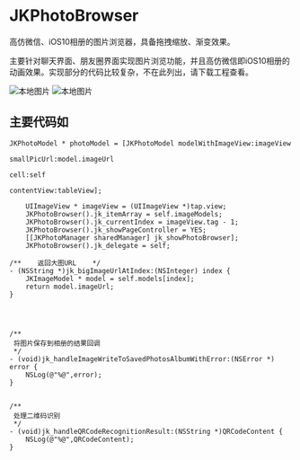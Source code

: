 # JKPhotoBrowser
高仿微信、iOS10相册的图片浏览器，具备拖拽缩放、渐变效果。

主要针对聊天界面、朋友圈界面实现图片浏览功能，并且高仿微信即iOS10相册的动画效果。实现部分的代码比较复杂，不在此列出，请下载工程查看。


![本地图片](https://github.com/XiFengLang/JKPhotoBrowser/blob/master/JKPhotoBrowser02.gif)
![本地图片](https://github.com/XiFengLang/JKPhotoBrowser/blob/master/JKPhotoBrowser03.gif)



## 主要代码如 ##

```Object-C
JKPhotoModel * photoModel = [JKPhotoModel modelWithImageView:imageView
                                                         smallPicUrl:model.imageUrl
                                                                cell:self
                                                         contentView:tableView];                                                                                                                                                                           
```

```Object-C
    UIImageView * imageView = (UIImageView *)tap.view;
    JKPhotoBrowser().jk_itemArray = self.imageModels;
    JKPhotoBrowser().jk_currentIndex = imageView.tag - 1;
    JKPhotoBrowser().jk_showPageController = YES;
    [[JKPhotoManager sharedManager] jk_showPhotoBrowser];
    JKPhotoBrowser().jk_delegate = self;
```

```Object-C
/**    返回大图URL    */
- (NSString *)jk_bigImageUrlAtIndex:(NSInteger) index {
    JKImageModel * model = self.models[index];
    return model.imageUrl;
}




/**
 将图片保存到相册的结果回调
 */
- (void)jk_handleImageWriteToSavedPhotosAlbumWithError:(NSError *) error {
    NSLog(@"%@",error);
}


/**
 处理二维码识别
 */
- (void)jk_handleQRCodeRecognitionResult:(NSString *)QRCodeContent {
    NSLog(@"%@",QRCodeContent);
}
```
